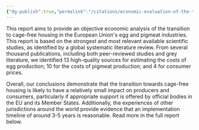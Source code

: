 ```yaml
---
{"dg-publish":true,"permalink":"/citations/economic-evaluation-of-the-transition-to-cage-free-housing-on-the-eu-egg-and-pigmeat-industries-animal-ask/","created":"2025-10-01T10:35:50.388+01:00","updated":"2025-10-01T10:53:19.777+01:00"}
---
```


This report aims to provide an objective economic analysis of the transition to cage-free housing in the European Union's egg and pigmeat industries. This report is based on the strongest and most relevant available scientific studies, as identified by a global systematic literature review. From several thousand publications, including both peer-reviewed studies and grey literature, we identified 13 high-quality sources for estimating the costs of egg production; 10 for the costs of pigmeat production; and 4 for consumer prices.

Overall, our conclusions demonstrate that the transition towards cage-free housing is likely to have a relatively small impact on producers and consumers, particularly if appropriate support is offered by official bodies in the EU and its Member States. Additionally, the experiences of other jurisdictions around the world provide evidence that an implementation timeline of around 3-5 years is reasonable. Read more in the full report below.
